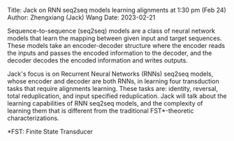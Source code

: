 Title: Jack on RNN seq2seq models learning alignments at 1:30 pm (Feb 24)
Author: Zhengxiang (Jack) Wang
Date: 2023-02-21



Sequence-to-sequence (seq2seq) models are a class of neural network models that learn the mapping between given input and target sequences. These models take an encoder-decoder structure where the encoder reads the inputs and passes the encoded information to the decoder, and the decoder decodes the encoded information and writes outputs. 

Jack's focus is on Recurrent Neural Networks (RNNs) seq2seq models, whose encoder and decoder are both RNNs, in learning four transduction tasks that require alignments learning. These tasks are: identity, reversal, total reduplication, and input specified reduplication. Jack will talk about the learning capabilities of RNN seq2seq models, and the complexity of learning them that is different from the traditional FST*-theoretic characterizations.

*FST: Finite State Transducer
